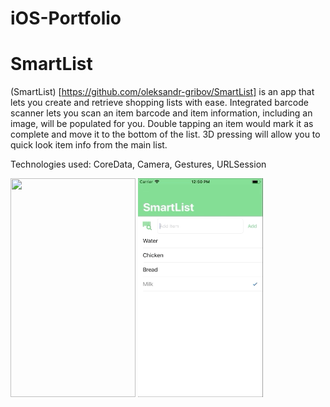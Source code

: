 # iOS-Portfolio

# SmartList 

(SmartList) [https://github.com/oleksandr-gribov/SmartList] is an app that lets you create and retrieve shopping lists with ease. Integrated barcode scanner lets you scan an item barcode and item information, including an image, will be populated for you. Double tapping an item would mark it as complete and move it to the bottom of the list. 3D pressing will allow you to quick look item info from the main list. 

Technologies used: CoreData, Camera, Gestures, URLSession 

<img src="https://github.com/oleksandr-gribov/SmartList/blob/master/smartlist_Scan.gif" width="200" height="350"> <img src="https://github.com/oleksandr-gribov/SmartList/blob/master/smartlist_gestures.gif" width="200" height="350">




